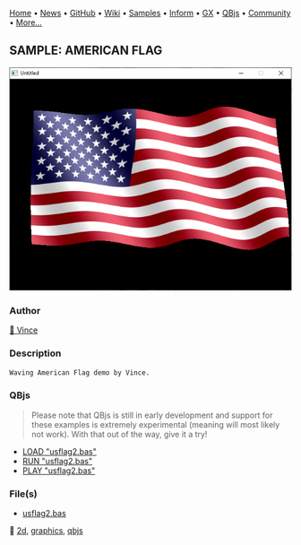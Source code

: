 [Home](https://qb64.com) • [News](../../news.md) • [GitHub](https://github.com/QB64Official/qb64) • [Wiki](https://github.com/QB64Official/qb64/wiki) • [Samples](../../samples.md) • [Inform](../../inform.md) • [GX](../../gx.md) • [QBjs](../../qbjs.md) • [Community](../../community.md) • [More...](../../more.md)

## SAMPLE: AMERICAN FLAG

![screenshot.png](img/screenshot.png)

### Author

[🐝 Vince](../vince.md) 

### Description

```text
Waving American Flag demo by Vince.
```

### QBjs

> Please note that QBjs is still in early development and support for these examples is extremely experimental (meaning will most likely not work). With that out of the way, give it a try!

* [LOAD "usflag2.bas"](https://v6p9d9t4.ssl.hwcdn.net/html/5963335/index.html?src=https://qb64.com/samples/american-flag/src/usflag2.bas)
* [RUN "usflag2.bas"](https://v6p9d9t4.ssl.hwcdn.net/html/5963335/index.html?mode=auto&src=https://qb64.com/samples/american-flag/src/usflag2.bas)
* [PLAY "usflag2.bas"](https://v6p9d9t4.ssl.hwcdn.net/html/5963335/index.html?mode=play&src=https://qb64.com/samples/american-flag/src/usflag2.bas)

### File(s)

* [usflag2.bas](src/usflag2.bas)

🔗 [2d](../2d.md), [graphics](../graphics.md), [qbjs](../qbjs.md)
